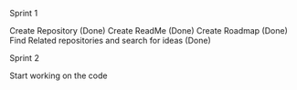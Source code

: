 Sprint 1

 Create Repository (Done)
 Create ReadMe (Done)
 Create Roadmap (Done)
 Find Related repositories and search for ideas (Done)

 Sprint 2

 Start working on the code 
 
